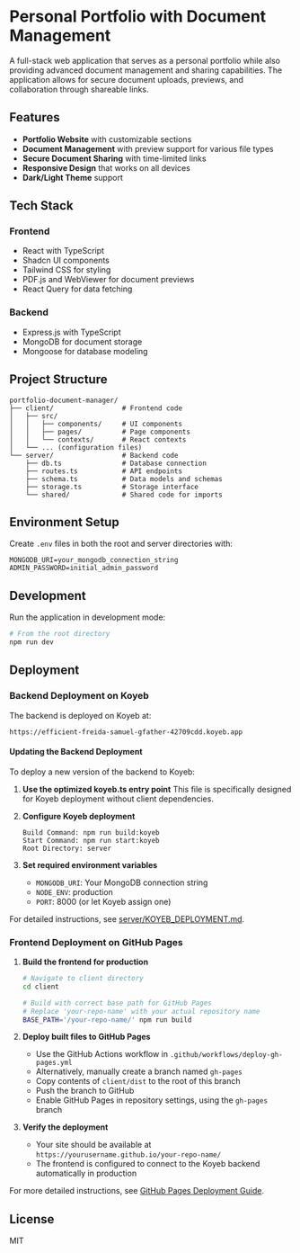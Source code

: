 # Personal Portfolio with Document Management

A full-stack web application that serves as a personal portfolio while also providing advanced document management and sharing capabilities. The application allows for secure document uploads, previews, and collaboration through shareable links.

## Features

- **Portfolio Website** with customizable sections
- **Document Management** with preview support for various file types
- **Secure Document Sharing** with time-limited links
- **Responsive Design** that works on all devices
- **Dark/Light Theme** support

## Tech Stack

### Frontend
- React with TypeScript
- Shadcn UI components
- Tailwind CSS for styling
- PDF.js and WebViewer for document previews
- React Query for data fetching

### Backend
- Express.js with TypeScript
- MongoDB for document storage
- Mongoose for database modeling

## Project Structure

```
portfolio-document-manager/
├── client/                 # Frontend code
│   ├── src/
│   │   ├── components/     # UI components
│   │   ├── pages/          # Page components
│   │   └── contexts/       # React contexts
│   └── ... (configuration files)
└── server/                 # Backend code
    ├── db.ts               # Database connection
    ├── routes.ts           # API endpoints
    ├── schema.ts           # Data models and schemas
    ├── storage.ts          # Storage interface
    └── shared/             # Shared code for imports
```

## Environment Setup

Create `.env` files in both the root and server directories with:
```
MONGODB_URI=your_mongodb_connection_string
ADMIN_PASSWORD=initial_admin_password
```

## Development

Run the application in development mode:
```bash
# From the root directory
npm run dev
```

## Deployment

### Backend Deployment on Koyeb

The backend is deployed on Koyeb at:
```
https://efficient-freida-samuel-gfather-42709cdd.koyeb.app
```

#### Updating the Backend Deployment

To deploy a new version of the backend to Koyeb:

1. **Use the optimized koyeb.ts entry point**
   This file is specifically designed for Koyeb deployment without client dependencies.

2. **Configure Koyeb deployment**
   ```
   Build Command: npm run build:koyeb
   Start Command: npm run start:koyeb
   Root Directory: server
   ```

3. **Set required environment variables**
   - `MONGODB_URI`: Your MongoDB connection string
   - `NODE_ENV`: production
   - `PORT`: 8000 (or let Koyeb assign one)

For detailed instructions, see [server/KOYEB_DEPLOYMENT.md](server/KOYEB_DEPLOYMENT.md).

### Frontend Deployment on GitHub Pages

1. **Build the frontend for production**
   ```bash
   # Navigate to client directory
   cd client
   
   # Build with correct base path for GitHub Pages
   # Replace 'your-repo-name' with your actual repository name
   BASE_PATH='/your-repo-name/' npm run build
   ```

2. **Deploy built files to GitHub Pages**
   - Use the GitHub Actions workflow in `.github/workflows/deploy-gh-pages.yml`
   - Alternatively, manually create a branch named `gh-pages`
   - Copy contents of `client/dist` to the root of this branch
   - Push the branch to GitHub
   - Enable GitHub Pages in repository settings, using the `gh-pages` branch

3. **Verify the deployment**
   - Your site should be available at `https://yourusername.github.io/your-repo-name/`
   - The frontend is configured to connect to the Koyeb backend automatically in production

For more detailed instructions, see [GitHub Pages Deployment Guide](https://docs.github.com/en/pages/getting-started-with-github-pages).

## License

MIT
